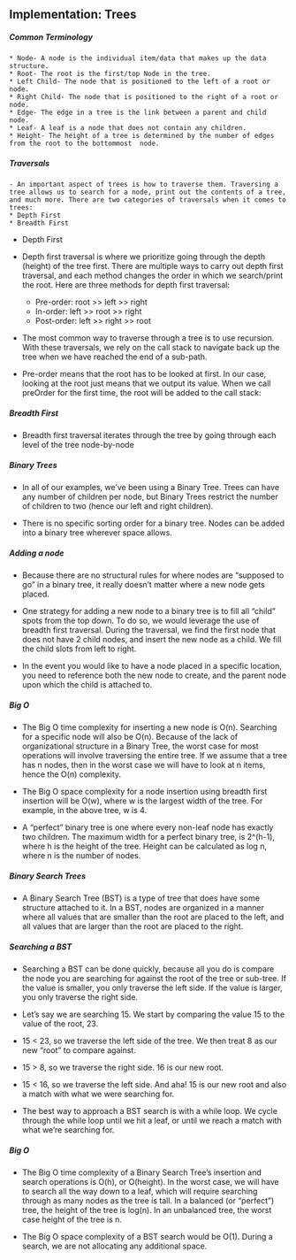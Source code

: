 ## Implementation: Trees

##### Common Terminology
	* Node- A node is the individual item/data that makes up the data structure.
	* Root- The root is the first/top Node in the tree.
	* Left Child- The node that is positioned to the left of a root or node.
	* Right Child- The node that is positioned to the right of a root or node.
	* Edge- The edge in a tree is the link between a parent and child node.
	* Leaf- A leaf is a node that does not contain any children.
	* Height- The height of a tree is determined by the number of edges from the root to the bottommost  node. 
##### Traversals
	- An important aspect of trees is how to traverse them. Traversing a tree allows us to search for a node, print out the contents of a tree, and much more. There are two categories of traversals when it comes to trees:	
	* Depth First
	* Breadth First
- Depth First
- Depth first traversal is where we prioritize going through the depth (height) of the tree first. There are multiple ways to carry out depth first traversal, and each method changes the order in which we search/print the root. Here are three methods for depth first traversal:

	* Pre-order: root >> left >> right
	* In-order: left >> root >> right
	* Post-order: left >> right >> root
- The most common way to traverse through a tree is to use recursion. With these traversals, we rely on the call stack to navigate back up the tree when we have reached the end of a sub-path.
- Pre-order means that the root has to be looked at first. In our case, looking at the root just means that we output its value. When we call preOrder for the first time, the root will be added to the call stack:

##### Breadth First
- Breadth first traversal iterates through the tree by going through each level of the tree node-by-node

##### Binary Trees
- In all of our examples, we’ve been using a Binary Tree. Trees can have any number of children per node, but Binary Trees restrict the number of children to two (hence our left and right children).

- There is no specific sorting order for a binary tree. Nodes can be added into a binary tree wherever space allows.

##### Adding a node
- Because there are no structural rules for where nodes are “supposed to go” in a binary tree, it really doesn’t matter where a new node gets placed.

- One strategy for adding a new node to a binary tree is to fill all “child” spots from the top down. To do so, we would leverage the use of breadth first traversal. During the traversal, we find the first node that does not have 2 child nodes, and insert the new node as a child. We fill the child slots from left to right.

- In the event you would like to have a node placed in a specific location, you need to reference both the new node to create, and the parent node upon which the child is attached to.

##### Big O
- The Big O time complexity for inserting a new node is O(n). Searching for a specific node will also be O(n). Because of the lack of organizational structure in a Binary Tree, the worst case for most operations will involve traversing the entire tree. If we assume that a tree has n nodes, then in the worst case we will have to look at n items, hence the O(n) complexity.

- The Big O space complexity for a node insertion using breadth first insertion will be O(w), where w is the largest width of the tree. For example, in the above tree, w is 4.

- A “perfect” binary tree is one where every non-leaf node has exactly two children. The maximum width for a perfect binary tree, is 2^(h-1), where h is the height of the tree. Height can be calculated as log n, where n is the number of nodes.

##### Binary Search Trees
- A Binary Search Tree (BST) is a type of tree that does have some structure attached to it. In a BST, nodes are organized in a manner where all values that are smaller than the root are placed to the left, and all values that are larger than the root are placed to the right.

##### Searching a BST
- Searching a BST can be done quickly, because all you do is compare the node you are searching for against the root of the tree or sub-tree. If the value is smaller, you only traverse the left side. If the value is larger, you only traverse the right side.

- Let’s say we are searching 15. We start by comparing the value 15 to the value of the root, 23.

- 15 < 23, so we traverse the left side of the tree. We then treat 8 as our new “root” to compare against.

- 15 > 8, so we traverse the right side. 16 is our new root.

- 15 < 16, so we traverse the left side. And aha! 15 is our new root and also a match with what we were searching for.

- The best way to approach a BST search is with a while loop. We cycle through the while loop until we hit a leaf, or until we reach a match with what we’re searching for.

##### Big O
- The Big O time complexity of a Binary Search Tree’s insertion and search operations is O(h), or O(height). In the worst case, we will have to search all the way down to a leaf, which will require searching through as many nodes as the tree is tall. In a balanced (or “perfect”) tree, the height of the tree is log(n). In an unbalanced tree, the worst case height of the tree is n.

- The Big O space complexity of a BST search would be O(1). During a search, we are not allocating any additional space.
